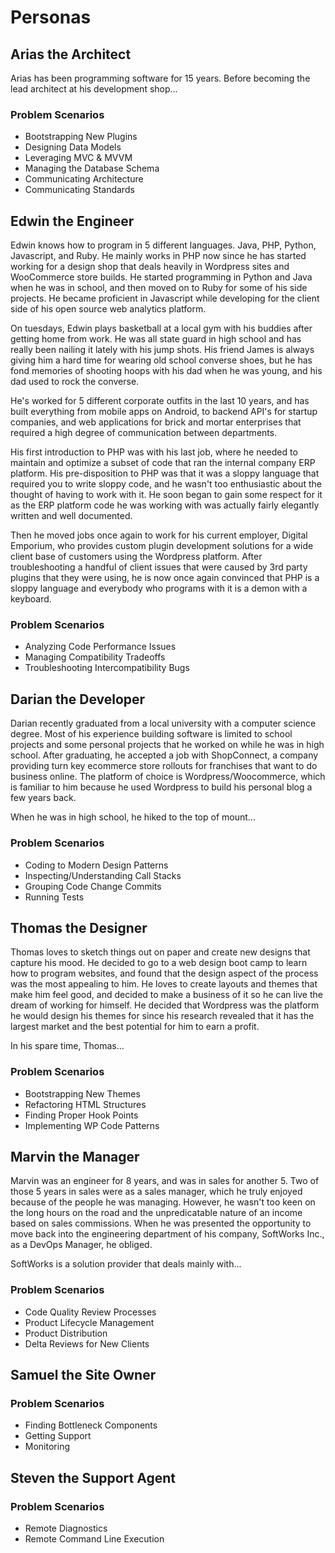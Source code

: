 Personas
========

Arias the Architect
-------------------
Arias has been programming software for 15 years. Before becoming the lead architect at his development shop...

### Problem Scenarios

* Bootstrapping New Plugins
* Designing Data Models
* Leveraging MVC & MVVM
* Managing the Database Schema
* Communicating Architecture
* Communicating Standards

Edwin the Engineer
------------------
Edwin knows how to program in 5 different languages. Java, PHP, Python, Javascript, and Ruby. He mainly works in PHP
now since he has started working for a design shop that deals heavily in Wordpress sites and WooCommerce store builds.
He started programming in Python and Java when he was in school, and then moved on to Ruby for some of his side projects.
He became proficient in Javascript while developing for the client side of his open source web analytics platform. 

On tuesdays, Edwin plays basketball at a local gym with his buddies after getting home from work. He was all state guard in
high school and has really been nailing it lately with his jump shots. His friend James is always giving him a hard time for
wearing old school converse shoes, but he has fond memories of shooting hoops with his dad when he was young, and his dad
used to rock the converse.

He's worked for 5 different corporate outfits in the last 10 years, and has built everything from mobile apps on Android, 
to backend API's for startup companies, and web applications for brick and mortar enterprises that required a high degree
of communication between departments.

His first introduction to PHP was with his last job, where he needed to maintain and optimize a subset of code that ran the
internal company ERP platform. His pre-disposition to PHP was that it was a sloppy language that required you to write sloppy 
code, and he wasn't too enthusiastic about the thought of having to work with it. He soon began to gain some respect for it
as the ERP platform code he was working with was actually fairly elegantly written and well documented.

Then he moved jobs once again to work for his current employer, Digital Emporium, who provides custom plugin development
solutions for a wide client base of customers using the Wordpress platform. After troubleshooting a handful of client issues
that were caused by 3rd party plugins that they were using, he is now once again convinced that PHP is a sloppy language and
everybody who programs with it is a demon with a keyboard.

### Problem Scenarios

* Analyzing Code Performance Issues
* Managing Compatibility Tradeoffs
* Troubleshooting Intercompatibility Bugs

Darian the Developer
--------------------
Darian recently graduated from a local university with a computer science degree. Most of his experience building software
is limited to school projects and some personal projects that he worked on while he was in high school. After graduating,
he accepted a job with ShopConnect, a company providing turn key ecommerce store rollouts for franchises that want to do
business online. The platform of choice is Wordpress/Woocommerce, which is familiar to him because he used Wordpress to
build his personal blog a few years back.

When he was in high school, he hiked to the top of mount...

### Problem Scenarios

* Coding to Modern Design Patterns
* Inspecting/Understanding Call Stacks
* Grouping Code Change Commits
* Running Tests

Thomas the Designer
-------------------
Thomas loves to sketch things out on paper and create new designs that capture his mood. He decided to go to a web design 
boot camp to learn how to program websites, and found that the design aspect of the process was the most appealing to him.
He loves to create layouts and themes that make him feel good, and decided to make a business of it so he can live the 
dream of working for himself. He decided that Wordpress was the platform he would design his themes for since his research
revealed that it has the largest market and the best potential for him to earn a profit.

In his spare time, Thomas...

### Problem Scenarios

* Bootstrapping New Themes
* Refactoring HTML Structures
* Finding Proper Hook Points
* Implementing WP Code Patterns

Marvin the Manager
------------------
Marvin was an engineer for 8 years, and was in sales for another 5. Two of those 5 years in sales were as a sales manager,
which he truly enjoyed because of the people he was managing. However, he wasn't too keen on the long hours on the road and
the unpredicatable nature of an income based on sales commissions. When he was presented the opportunity to move back into 
the engineering department of his company, SoftWorks Inc., as a DevOps Manager, he obliged.

SoftWorks is a solution provider that deals mainly with...

### Problem Scenarios

* Code Quality Review Processes
* Product Lifecycle Management
* Product Distribution
* Delta Reviews for New Clients

Samuel the Site Owner
---------------------
### Problem Scenarios

* Finding Bottleneck Components
* Getting Support
* Monitoring


Steven the Support Agent
------------------------
### Problem Scenarios

* Remote Diagnostics
* Remote Command Line Execution

